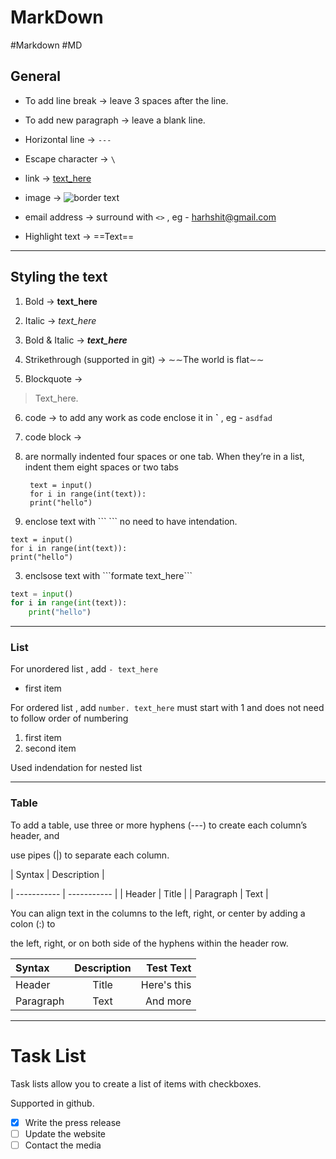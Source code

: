 # MarkDown

#Markdown #MD 
## General


- To add line break -> leave 3 spaces after the line.

- To add new paragraph -> leave a blank line.

- Horizontal line -> `---`

- Escape character -> `\`

- link -> [text_here](www.google.com)

- image -> ![border text](https://www.google.com/url?sa=i&url=https%3A%2F%2Fhuggingface.co%2Fblog%2Fmikelabs%2Freverse-thinking-makes-llms-stronger-reasoners&psig=AOvVaw2j-6nM88frVdOC0FZ6fy82&ust=1746551177754000&source=images&cd=vfe&opi=89978449&ved=0CBQQjRxqFwoTCNDhmabojI0DFQAAAAAdAAAAABAY)

- email address -> surround with `<>` , eg - <harhshit@gmail.com>
- Highlight text -> ==Text== 

--------

## Styling the text

  
1. Bold -> **text_here**

2. Italic -> *text_here*

3. Bold & Italic -> ***text_here***

4. Strikethrough (supported in git) -> ∼∼The world is flat∼∼

5. Blockquote ->

> Text_here.

  
6. code -> to add any work as code enclose it in **\`** , eg - `asdfad`

7. code block ->

8. are normally indented four spaces or one tab. When they’re in a list, indent them eight spaces or two tabs

		text = input()
		for i in range(int(text)):
		print("hello")
  

9. enclose text with \``` ``` no need to have intendation.

```
text = input()
for i in range(int(text)):
print("hello")

```

3. enclsose text with \```formate text_here```

```python
text = input()
for i in range(int(text)):
	print("hello")

```


---------

  

### List

For unordered list , add `- text_here`
- first item

For ordered list , add `number. text_here`
must start with 1 and does not need to follow order of numbering
1. first item
2. second item

Used indendation for nested list


-------

  

### Table

To add a table, use three or more hyphens (---) to create each column’s header, and

use pipes (|) to separate each column.

| Syntax | Description |

| ----------- | ----------- |
| Header | Title |
| Paragraph | Text |


You can align text in the columns to the left, right, or center by adding a colon (:) to

the left, right, or on both side of the hyphens within the header row.

| Syntax    | Description |   Test Text |
| :-------- | :---------: | ----------: |
| Header    |    Title    | Here's this |
| Paragraph |    Text     |    And more |


---
  

# Task List

  

Task lists allow you to create a list of items with checkboxes.

Supported in github.

- [x] Write the press release
- [ ] Update the website
- [ ] Contact the media